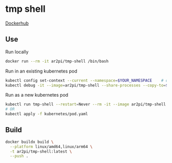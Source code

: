 # tmp shell

[Dockerhub](https://hub.docker.com/repository/docker/ar2pi/tmp-shell)

## Use

Run locally
```sh
docker run --rm -it ar2pi/tmp-shell /bin/bash
```

Run in an existing kubernetes pod
```sh
kubectl config set-context --current --namespace=$YOUR_NAMESPACE    # optional
kubectl debug -it --image=ar2pi/tmp-shell --share-processes --copy-to=$YOUR_PODNAME-debug --profile=general $YOUR_PODNAME
```

Run as a new kubernetes pod
```sh
kubectl run tmp-shell --restart=Never --rm -it --image ar2pi/tmp-shell -- /bin/bash
# OR
kubectl apply -f kubernetes/pod.yaml
```

## Build

```sh
docker buildx build \
  --platform linux/amd64,linux/arm64 \
  -t ar2pi/tmp-shell:latest \
  --push .
```
